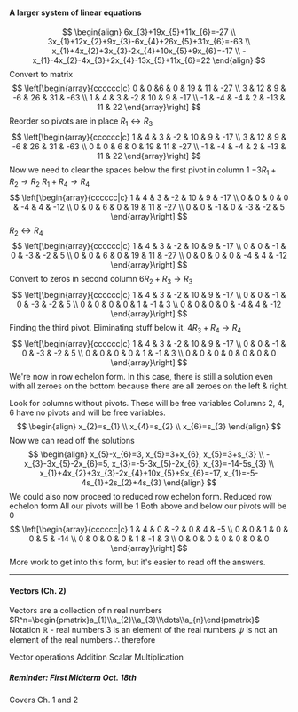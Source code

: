#### A larger system of linear equations
$$
\begin{align}
6x_{3}+19x_{5}+11x_{6}=-27 \\
3x_{1}+12x_{2}+9x_{3}-6x_{4}+26x_{5}+31x_{6}=-63 \\
x_{1}+4x_{2}+3x_{3}-2x_{4}+10x_{5}+9x_{6}=-17 \\
-x_{1}-4x_{2}-4x_{3}+2x_{4}-13x_{5}+11x_{6}=22
\end{align}
$$
Convert to matrix
$$
\left[\begin{array}{cccccc|c}
0 & 0 &6 & 0 & 19 & 11 & -27 \\
3 & 12 & 9 & -6 & 26 & 31 & -63 \\
1 & 4 & 3 & -2 & 10 & 9 & -17 \\
-1 & -4 & -4 & 2 & -13 & 11 & 22
\end{array}\right]
$$
Reorder so pivots are in place
$R_{1}\leftrightarrow R_{3}$
$$
\left[\begin{array}{cccccc|c}
1 & 4 & 3 & -2 & 10 & 9 & -17 \\
3 & 12 & 9 & -6 & 26 & 31 & -63 \\
0 & 0 & 6 & 0 & 19 & 11 & -27 \\
-1 & -4 & -4 & 2 & -13 & 11 & 22
\end{array}\right]
$$
Now we need to clear the spaces below the first pivot in column 1
$-3R_{1}+R_{2}\to R_{2}$
$R_{1}+R_{4}\to R_{4}$
$$
\left[\begin{array}{cccccc|c}
1 & 4 & 3 & -2 & 10 & 9 & -17 \\
0 & 0 & 0 & 0 & -4 & 4 & -12 \\
0 & 0 & 6 & 0 & 19 & 11 & -27 \\
0 & 0 & -1 & 0 & -3 & -2 & 5
\end{array}\right]
$$
$R_{2}\leftrightarrow R_{4}$
$$
\left[\begin{array}{cccccc|c}
1 & 4 & 3 & -2 & 10 & 9 & -17 \\
0 & 0 & -1 & 0 & -3 & -2 & 5 \\
0 & 0 & 6 & 0 & 19 & 11 & -27 \\
0 & 0 & 0 & 0 & -4 & 4 & -12
\end{array}\right]
$$
Convert to zeros in second column
$6R_{2}+R_{3}\to R_{3}$
$$
\left[\begin{array}{cccccc|c}
1 & 4 & 3 & -2 & 10 & 9 & -17 \\
0 & 0 & -1 & 0 & -3 & -2 & 5 \\
0 & 0 & 0 & 0 & 1 & -1 & 3 \\
0 & 0 & 0 & 0 & -4 & 4 & -12
\end{array}\right]
$$
Finding the third pivot. Eliminating stuff below it.
$4R_{3}+R_{4}\to R_{4}$
$$
\left[\begin{array}{cccccc|c}
1 & 4 & 3 & -2 & 10 & 9 & -17 \\
0 & 0 & -1 & 0 & -3 & -2 & 5 \\
0 & 0 & 0 & 0 & 1 & -1 & 3 \\
0 & 0 & 0 & 0 & 0 & 0 & 0
\end{array}\right]
$$
We're now in row echelon form.
In this case, there is still a solution even with all zeroes on the bottom because there are all zeroes on the left & right.

Look for columns without pivots. These will be free variables
Columns 2, 4, 6 have no pivots and will be free variables.
$$
\begin{align}
x_{2}=s_{1} \\
x_{4}=s_{2} \\
x_{6}=s_{3}
\end{align}
$$
Now we can read off the solutions
$$
\begin{align}
x_{5}-x_{6}=3, x_{5}=3+x_{6}, x_{5}=3+s_{3} \\
-x_{3}-3x_{5}-2x_{6}=5, x_{3}=-5-3x_{5}-2x_{6}, x_{3}=-14-5s_{3} \\
x_{1}+4x_{2}+3x_{3}-2x_{4}+10x_{5}+9x_{6}=-17, x_{1}=-5-4s_{1}+2s_{2}+4s_{3}
\end{align}
$$
We could also now proceed to reduced row echelon form.
Reduced row echelon form
	All our pivots will be 1
	Both above and below our pivots will be 0
$$
\left[\begin{array}{cccccc|c}
1 & 4 & 0 & -2 & 0 & 4 & -5 \\
0 & 0 & 1 & 0 & 0 & 5 & -14 \\
0 & 0 & 0 & 0 & 1 & -1 & 3 \\
0 & 0 & 0 & 0 & 0 & 0 & 0
\end{array}\right]
$$
More work to get into this form, but it's easier to read off the answers.

---
#### Vectors (Ch. 2)
Vectors are a collection of n real numbers
$R^n=\begin{pmatrix}a_{1}\\a_{2}\\a_{3}\\\dots\\a_{n}\end{pmatrix}$
Notation
$\mathbb{R}$ - real numbers
3 is an element of the real numbers
$\psi$ is not an element of the real numbers $\therefore$ therefore

Vector operations
Addition
Scalar Multiplication
##### Reminder: First Midterm Oct. 18th 
Covers Ch. 1 and 2